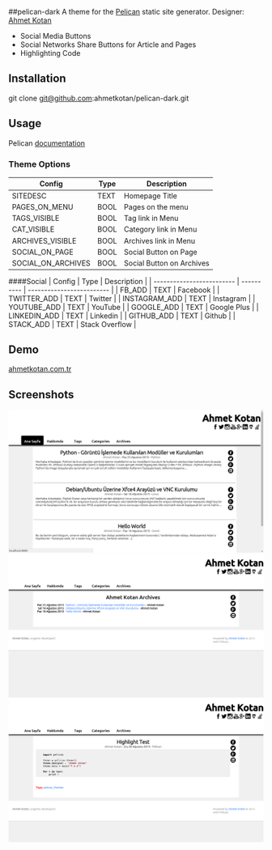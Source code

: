 ##pelican-dark
A theme for the [Pelican](http://getpelican.com) static site generator.
Designer: [Ahmet Kotan](http://ahmetkotan.com.tr)

* Social Media Buttons
* Social Networks Share Buttons for Article and Pages
* Highlighting Code

## Installation
git clone git@github.com:ahmetkotan/pelican-dark.git

## Usage
Pelican [documentation](http://docs.getpelican.com/en/latest/)

### Theme Options
| Config                    | Type       | Description               |
| ------------------------- | ---------- | ------------------------- |
| SITEDESC        			| TEXT       | Homepage Title            |
| PAGES_ON_MENU				| BOOL		 | Pages on the menu		 |
| TAGS_VISIBLE				| BOOL		 | Tag link in Menu			 |
| CAT_VISIBLE				| BOOL		 | Category link in Menu	 |
| ARCHIVES_VISIBLE			| BOOL		 | Archives link in Menu	 |
| SOCIAL_ON_PAGE			| BOOL		 | Social Button on Page	 |
| SOCIAL_ON_ARCHIVES		| BOOL		 | Social Button on Archives |


####Social
| Config                    | Type       | Description               |
| ------------------------- | ---------- | ------------------------- |
| FB_ADD					| TEXT		 | Facebook					 |
| TWITTER_ADD				| TEXT		 | Twitter					 |
| INSTAGRAM_ADD				| TEXT		 | Instagram				 |
| YOUTUBE_ADD				| TEXT		 | YouTube					 |
| GOOGLE_ADD				| TEXT		 | Google Plus				 |
| LINKEDIN_ADD				| TEXT		 | Linkedin					 |
| GITHUB_ADD				| TEXT		 | Github					 |
| STACK_ADD					| TEXT		 | Stack Overflow			 |

## Demo
[ahmetkotan.com.tr](http://ahmetkotan.com.tr)

## Screenshots
![pelican-dark1](screenshot.png)
![pelican-dark2](screenshot2.png)
![pelican-dark3](screenshot3.png)

